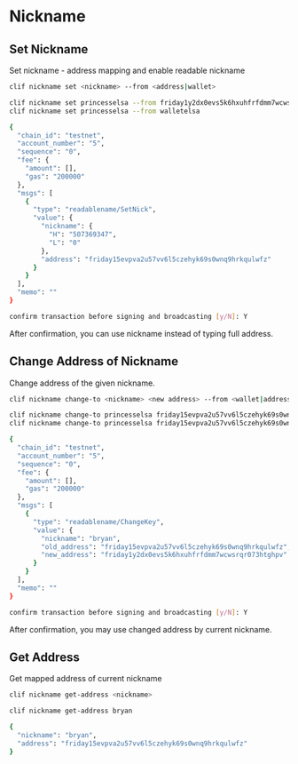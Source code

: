 # Nickname

## Set Nickname

Set nickname - address mapping and enable readable nickname

```bash
clif nickname set <nickname> --from <address|wallet>
```

```bash
clif nickname set princesselsa --from friday1y2dx0evs5k6hxuhfrfdmm7wcwsrqr073htghpv
clif nickname set princesselsa --from walletelsa

{
  "chain_id": "testnet",
  "account_number": "5",
  "sequence": "0",
  "fee": {
    "amount": [],
    "gas": "200000"
  },
  "msgs": [
    {
      "type": "readablename/SetNick",
      "value": {
        "nickname": {
          "H": "507369347",
          "L": "0"
        },
        "address": "friday15evpva2u57vv6l5czehyk69s0wnq9hrkqulwfz"
      }
    }
  ],
  "memo": ""
}

confirm transaction before signing and broadcasting [y/N]: Y
```

After confirmation, you can use nickname instead of typing full address.

## Change Address of Nickname

Change address of the given nickname.

```bash
clif nickname change-to <nickname> <new address> --from <wallet|address>
```

```bash
clif nickname change-to princesselsa friday15evpva2u57vv6l5czehyk69s0wnq9hrkqulwfz --from walletanna
clif nickname change-to princesselsa friday15evpva2u57vv6l5czehyk69s0wnq9hrkqulwfz --from friday1y2dx0evs5k6hxuhfrfdmm7wcwsrqr073htghpv

{
  "chain_id": "testnet",
  "account_number": "5",
  "sequence": "0",
  "fee": {
    "amount": [],
    "gas": "200000"
  },
  "msgs": [
    {
      "type": "readablename/ChangeKey",
      "value": {
        "nickname": "bryan",
        "old_address": "friday15evpva2u57vv6l5czehyk69s0wnq9hrkqulwfz",
        "new_address": "friday1y2dx0evs5k6hxuhfrfdmm7wcwsrqr073htghpv"
      }
    }
  ],
  "memo": ""
}

confirm transaction before signing and broadcasting [y/N]: Y
```

After confirmation, you may use changed address by current nickname.

## Get Address

Get mapped address of current nickname

```bash
clif nickname get-address <nickname>
```

```bash
clif nickname get-address bryan

{
  "nickname": "bryan",
  "address": "friday15evpva2u57vv6l5czehyk69s0wnq9hrkqulwfz"
}
```

